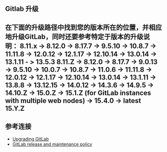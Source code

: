 ## Gitlab 升级
在下面的升级路径中找到您的版本所在的位置，并相应地升级GitLab，同时还要参考特定于版本的升级说明：
8.11.x -> 8.12.0 -> 8.17.7 -> 9.5.10 -> 10.8.7 -> 11.11.8 -> 12.0.12 -> 12.1.17 -> 12.10.14 -> 13.0.14 -> 13.1.11 - > 13.5.3
8.11.Z -> 8.12.0 -> 8.17.7 -> 9.0.13 -> 9.5.10 -> 10.0.7 -> 10.8.7 -> 11.0.6 -> 11.11.8 -> 12.0.12 -> 12.1.17 -> 12.10.14 -> 13.0.14 -> 13.1.11 -> 13.8.8 -> 13.12.15 -> 14.0.12 -> 14.3.6 -> 14.9.5 -> 14.10.Z -> 15.0.Z -> 15.1.Z (for GitLab instances with multiple web nodes) -> 15.4.0 -> latest 15.Y.Z
---
## 参考连接
- [Upgrading GitLab](https://docs.gitlab.com/ee/update/index.html#upgrade-paths)
- [GitLab release and maintenance policy](https://docs.gitlab.com/ee/policy/maintenance.html#upgrade-recommendations)